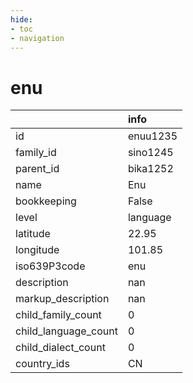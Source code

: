 ```yaml
---
hide:
- toc
- navigation
---
```

# enu
|                      | info     |
|:---------------------|:---------|
| id                   | enuu1235 |
| family_id            | sino1245 |
| parent_id            | bika1252 |
| name                 | Enu      |
| bookkeeping          | False    |
| level                | language |
| latitude             | 22.95    |
| longitude            | 101.85   |
| iso639P3code         | enu      |
| description          | nan      |
| markup_description   | nan      |
| child_family_count   | 0        |
| child_language_count | 0        |
| child_dialect_count  | 0        |
| country_ids          | CN       |